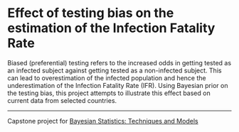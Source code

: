 # Effect of testing bias on the estimation of the Infection Fatality Rate

Biased (preferential) testing refers to the increased odds in getting tested as an infected subject against getting tested as a non-infected subject. This can lead to overestimation of the infected population and hence the underestimation of the Infection Fatality Rate (IFR). Using Bayesian prior on the testing bias, this project attempts to illustrate this effect based on current data from selected countries.

---

Capstone project for [Bayesian Statistics: Techniques and Models](https://www.coursera.org/learn/mcmc-bayesian-statistics)
